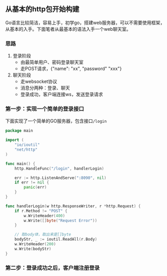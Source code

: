 ## 从基本的http包开始构建

Go语言比较简洁，容易上手，初学go，搭建web服务器，可以不需要使用框架，从基本的入手。下面笔者从最基本的语法入手一个web聊天室。

### 思路
1. 登录阶段
    - 由最简单用户、密码登录聊天室
    - 走POST请求，{"name": "xx", "password" "xxx"}
2. 聊天阶段
    - 走websocket协议
    - 消息分两种：登录、聊天
    - 登录成功，客户端连接ws，发送登录请求

### 第一步：实现一个简单的登录接口
下面实现了一个简单的GO服务器，包含接口`/login`
```go
package main

import (
	"io/ioutil"
	"net/http"
)

func main() {
	http.HandleFunc("/login", handlerLogin)

	err := http.ListenAndServe(":8090", nil)
	if err != nil {
		panic(err)
	}
}

func handlerLogin(w http.ResponseWriter, r *http.Request) {
	if r.Method != "POST" {
		w.WriteHeader(400)
		w.Write([]byte("Request Error"))
	}

    // 取body体，取出来是[]byte
	bodyStr, _ := ioutil.ReadAll(r.Body)
	w.WriteHeader(200)
	w.Write(bodyStr)
}
```
### 第二步：登录成功之后，客户端注册登录

